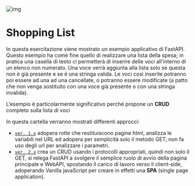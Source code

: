 ![img](https://em-content.zobj.net/thumbs/120/twitter/348/shopping-cart_1f6d2.png)

# Shopping List

In questa esercitazione viene mostrato un esempio applicativo di FastAPI.
Questo esempio ha come fine quello di realizzare una lista della spesa; in pratica una casella di testo ci permetterà di inserire delle voci all’interno di un elenco non numerato. Una voce verrà aggiunta alla lista solo se questa non è già presente e se è una stringa valida. Le voci così inserite potranno poi essere ad una ad una cancellate, o potranno essere modificate (a patto che non venga sostituito con una voce già presente o con una stringa invalida).

L’esempio è particolarmente significativo perché propone un **CRUD** completo sulla lista di voci

In questa cartella verranno mostrati differenti approcci:

* [```ver. 1.x```](./shoppinglist-v1.x) adopera rotte che restituiscono pagine html, analizza le variabili nel URL ed adopera per semplicità solo il metodo GET; non fa uso degli url per analizzare i parametri.
* [```ver. 2.x```](./shoppinglist-v2.x) crea un CRUD usando i protocolli appropriati, quindi non solo il GET, si relega FastAPI a svolgere il semplice ruolo di avvio della pagina principale e WebAPI, spostando il carico di lavoro verso il client-side, adoperando Vanilla javaScript per creare in effetti una **SPA** (single page application).
